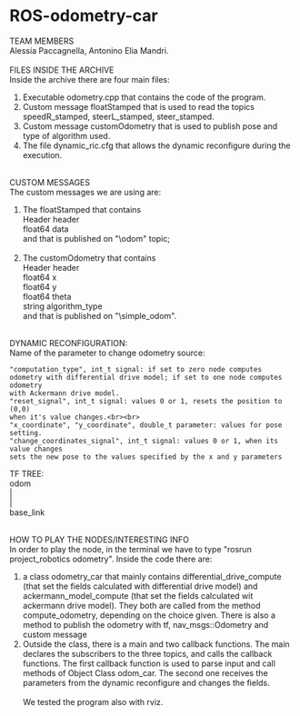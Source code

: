 # ROS-odometry-car

TEAM MEMBERS<br>
Alessia Paccagnella, Antonino Elia Mandri.<br><br>
FILES INSIDE THE ARCHIVE<br>
Inside the archive there are four main files:<br>
1) Executable odometry.cpp that contains the code of the program.<br>
2) Custom message floatStamped that is used to read the topics speedR_stamped, steerL_stamped, steer_stamped.<br>
3) Custom message customOdometry that is used to publish pose and type of algorithm used.<br>
4) The file dynamic_ric.cfg that allows the dynamic reconfigure during the execution.<br><br>

CUSTOM MESSAGES<br>
The custom messages we are using are:<br>
1) The floatStamped that contains<br>
	Header header<br>
	float64 data<br>
and that is published on "\odom" topic;<br><br>
2) The customOdometry that contains<br>
	Header header<br>
	float64 x<br>
	float64 y<br>
	float64 theta<br>
	string algorithm_type<br>
and that is published on "\simple_odom".<br><br>

DYNAMIC RECONFIGURATION:<br>
Name of the parameter to change odometry source:<br>

	"computation_type", int_t signal: if set to zero node computes 
	odometry with differential drive model; if set to one node computes odometry 
	with Ackermann drive model.
	"reset_signal", int_t signal: values 0 or 1, resets the position to (0,0)
	when it's value changes.<br><br>
	"x_coordinate", "y_coordinate", double_t parameter: values for pose setting.
	"change_coordinates_signal", int_t signal: values 0 or 1, when its value changes
	sets the new pose to the values specified by the x and y parameters
TF TREE:<br>
	 odom<br>
	  |<br>
	  |<br>
	base_link<br><br>
	
HOW TO PLAY THE NODES/INTERESTING INFO<br>
In order to play the node, in the terminal we have to type "rosrun project_robotics odometry". Inside the code there are:<br>
1) a class odometry_car that mainly contains differential_drive_compute (that set the fields calculated with differential drive model) and ackermann_model_compute (that set the fields calculated wit ackermann drive model). They both are called from the method compute_odometry, depending on the choice given. There is also a method to publish the odometry with tf, nav_msgs::Odometry and custom message<br>
2) Outside the class, there is a main and two callback functions. The main declares the subscribers to the three topics, and calls the callback functions. The first callback function is used to parse input and call methods of Object Class odom_car. The second one receives the parameters from the dynamic reconfigure and changes the fields. <br><br>
We tested the program also with rviz.
